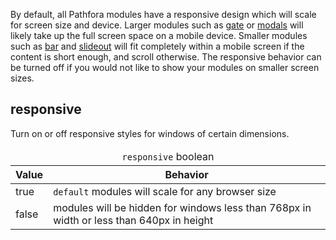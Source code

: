 By default, all Pathfora modules have a responsive design which will scale for screen size and device. Larger modules such as [gate](../../types/gate) or [modals](../../layouts/modal) will likely take up the full screen space on a mobile device. Smaller modules such as [bar](../../layouts/bar) and [slideout](../../layouts/slideout) will fit completely within a mobile screen if the content is short enough, and scroll otherwise. The responsive behavior can be turned off if you would not like to show your modules on smaller screen sizes.

## responsive

Turn on or off responsive styles for windows of certain dimensions.

<table>
  <thead>
    <tr>
      <td colspan="2" align="center"><code>responsive</code> boolean</td>
    </tr>
    <tr>
      <th>Value</th>
      <th>Behavior</th>
    </tr>
  </thead>
  
  <tr>
    <td>true</td>
    <td><code>default</code> modules will scale for any browser size</td>
  </tr>
  <tr>
    <td>false</td>
    <td>modules will be hidden for windows less than 768px in width or less than 640px in height</td>
  </tr>
</table>
